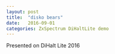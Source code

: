 ```yaml
---
layout: post
title:  "disko bears"
date:   2016-09-01
categories: ZxSpectrum DiHaltLite demo
---
```


Presented on DiHalt Lite 2016